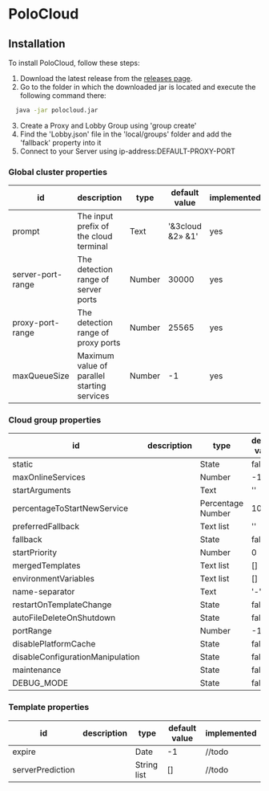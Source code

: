 # PoloCloud

## Installation

To install PoloCloud, follow these steps:

1. Download the latest release from the [releases page](https://github.com/HttpMarco/polocloud/releases/).
2. Go to the folder in which the downloaded jar is located and execute the following command there:
```bash
  java -jar polocloud.jar
```
3. Create a Proxy and Lobby Group using 'group create'
4. Find the 'Lobby.json' file in the 'local/groups' folder and add the 'fallback' property into it
5. Connect to your Server using ip-address:DEFAULT-PROXY-PORT 

### Global cluster properties

| id                | description                                 | type   | default value    | implemented |
|-------------------|---------------------------------------------|--------|------------------|-------------|
| prompt            | The input prefix of the cloud terminal      | Text   | '&3cloud &2» &1' | yes         |
| server-port-range | The detection range of server ports         | Number | 30000            | yes         |
| proxy-port-range  | The detection range of proxy ports          | Number | 25565            | yes         |
| maxQueueSize      | Maximum value of parallel starting services | Number | -1               | yes         |


### Cloud group properties
| id                               | description | type              | default value  | implemented |
|----------------------------------|-------------|-------------------|----------------|-------------|
| static                           |             | State             | false          | yes         |
| maxOnlineServices                |             | Number            | -1             | yes         |
| startArguments                   |             | Text              | ''             | //todo      |
| percentageToStartNewService      |             | Percentage Number | 100.0          | //todo      |
| preferredFallback                |             | Text list         | ''             | //todo      |
| fallback                         |             | State             | false          | yes         |
| startPriority                    |             | Number            | 0              | //todo      |
| mergedTemplates                  |             | Text list         | []             | //todo      |
| environmentVariables             |             | Text list         | []             | //todo      |
| name-separator                   |             | Text              | '-'            | //todo      |
| restartOnTemplateChange          |             | State             | false          | //todo      |
| autoFileDeleteOnShutdown         |             | State             | false          | //todo      |
| portRange                        |             | Number            | -1             | //todo      |
| disablePlatformCache             |             | State             | false          | //todo      |
| disableConfigurationManipulation |             | State             | false          | //todo      |
| maintenance                      |             | State             | false          | yes         |
| DEBUG_MODE                      |             | State             | false          | yes         | 

### Template properties
| id               | description | type        | default value | implemented |
|------------------|-------------|-------------|---------------|-------------|
| expire           |             | Date        | -1            | //todo      |
| serverPrediction |             | String list | []            | //todo      |
